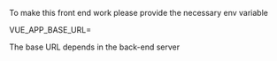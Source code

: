 To make this front end work please provide the necessary env variable

VUE_APP_BASE_URL=


The base URL depends in the back-end server